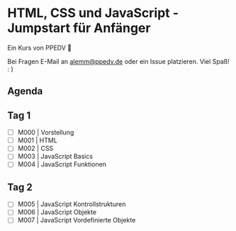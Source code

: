 # HTML, CSS und JavaScript - Jumpstart für Anfänger

Ein Kurs von PPEDV :rocket:

Bei Fragen E-Mail an alemm@ppedv.de oder ein Issue platzieren. Viel Spaß! : )

## Agenda
## Tag 1

- [ ] M000 | Vorstellung
- [ ] M001 | HTML
- [ ] M002 | CSS
- [ ] M003 | JavaScript Basics
- [ ] M004 | JavaScript Funktionen

## Tag 2

- [ ] M005 | JavaScript Kontrollstrukturen
- [ ] M006 | JavaScript Objekte
- [ ] M007 | JavaScript Vordefinierte Objekte